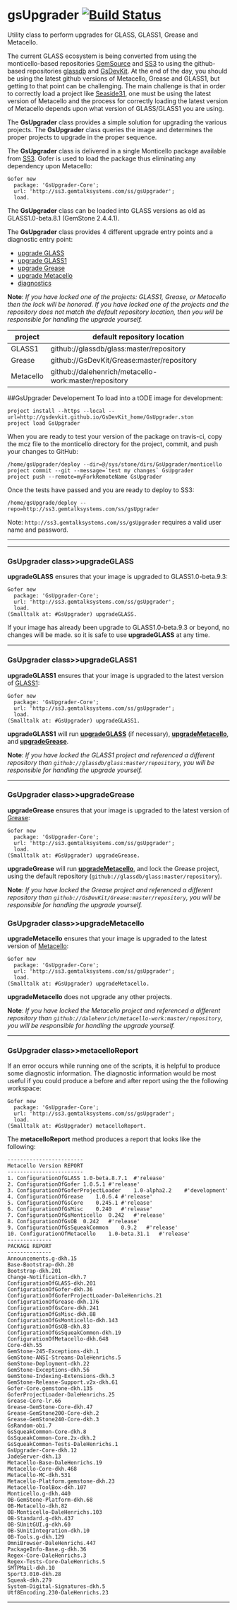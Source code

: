 gsUpgrader [![Build Status](https://travis-ci.org/GsDevKit/gsUpgrader.svg?branch=master)](https://travis-ci.org/GsDevKit/gsUpgrader)
=========

Utility class to perform upgrades for GLASS, GLASS1, Grease and Metacello.

The current GLASS ecosystem is being converted from using the monticello-based repositories [GemSource](http://seaside.gemtalksystems.com/ss/) and [SS3](http://ss3.gemtalksystems.com/) to using the github-based repositories [glassdb](https://github.com/glassdb) and [GsDevKit](https://github.com/GsDevKit). At the end of the day, you should be using the latest github versions of Metacello, Grease and GLASS1, but getting to that point can be challenging. The main challenge is that in order to correctly load a project like [Seaside31](https://github.com/GsDevKit/Seaside31#seaside31), one must be using the latest version of Metacello and the process for correctly loading the latest version of Metacello depends upon what version of GLASS/GLASS1 you are using. 

The **GsUpgrader** class provides a simple solution for upgrading the various projects. The **GsUpgrader** class queries the image and determines the proper projects to upgrade in the proper sequence.

The **GsUpgrader** class is delivered in a single Monticello package available from [SS3](http://ss3.gemtalksystems.com/). Gofer is used to load the package thus eliminating any dependency upon Metacello:

```Smalltalk
Gofer new
  package: 'GsUpgrader-Core';
  url: 'http://ss3.gemtalksystems.com/ss/gsUpgrader';
  load.
```

The **GsUpgrader** class can be loaded into GLASS versions as old as GLASS1.0-beta.8.1 (GemStone 2.4.4.1).

The **GsUpgrader** class provides 4 different upgrade entry points and a diagnostic entry point: 

- [upgrade GLASS](#gsupgrader-classupgradeglass) 
- [upgrade GLASS1](#gsupgrader-classupgradeglass1)
- [upgrade Grease](#gsupgrader-classupgradegrease)
- [upgrade Metacello](#gsupgrader-classupgrademetacello)
- [diagnostics](#gsupgrader-classmetacelloreport)

**Note**: *If you have locked one of the projects: GLASS1, Grease, or Metacello then the lock will be honored. 
If you have locked one of the projects and the repository does not match the default repository location, then you will be responsible for handling the upgrade yourself.*

| project | default repository location |
|---------|-------------------|
| GLASS1  | github://glassdb/glass:master/repository |
| Grease  | github://GsDevKit/Grease:master/repository |
| Metacello | github://dalehenrich/metacello-work:master/repository |

##GsUpgrader Developement
To load into a tODE image for development:

```
project install --https --local --url=http://gsdevkit.github.io/GsDevKit_home/GsUpgrader.ston
project load GsUpgrader
```

When you are ready to test your version of the package on travis-ci, copy the mcz file to the monticello directory for the project, commit, and push your changes to GitHub:

```
/home/gsUpgrader/deploy --dir=@/sys/stone/dirs/GsUpgrader/monticello
project commit --git --message=`test my changes` GsUpgrader
project push --remote=myForkRemoteName GsUpgrader
```

Once the tests have passed and you are ready to deploy to SS3:

```
/home/gsUpgrade/deploy --repo=http://ss3.gemtalksystems.com/ss/gsUpgrader
```

Note: `http://ss3.gemtalksystems.com/ss/gsUpgrader` requires a valid user name and password.


---

---

### GsUpgrader class>>upgradeGLASS

**upgradeGLASS** ensures that your image is upgraded to GLASS1.0-beta.9.3:

```Smalltalk
Gofer new
  package: 'GsUpgrader-Core';
  url: 'http://ss3.gemtalksystems.com/ss/gsUpgrader';
  load.
(Smalltalk at: #GsUpgrader) upgradeGLASS.
```

If your image has already been upgrade to GLASS1.0-beta.9.3 or beyond, no changes will be made. so it is safe to use **upgradeGLASS** at any time.

---

### GsUpgrader class>>upgradeGLASS1

**upgradeGLASS1** ensures that your image is upgraded to the latest version of [GLASS1](https://github.com/glassdb):

```Smalltalk
Gofer new
  package: 'GsUpgrader-Core';
  url: 'http://ss3.gemtalksystems.com/ss/gsUpgrader';
  load.
(Smalltalk at: #GsUpgrader) upgradeGLASS1.
```

**upgradeGLASS1** will run **[upgradeGLASS](#gsupgrader-classupgradeglass)** (if necessary), **[upgradeMetacello](#gsupgrader-classupgrademetacello)**, and **[upgradeGrease](#gsupgrader-classupgradegrease)**.

**Note**: *If you have locked the GLASS1 project and referenced a different repository than `github://glassdb/glass:master/repository`, you will be responsible for handling the upgrade yourself.*

---

### GsUpgrader class>>upgradeGrease

**upgradeGrease** ensures that your image is upgraded to the latest version of [Grease](https://github.com/GsDevKit/Grease):

```Smalltalk
Gofer new
  package: 'GsUpgrader-Core';
  url: 'http://ss3.gemtalksystems.com/ss/gsUpgrader';
  load.
(Smalltalk at: #GsUpgrader) upgradeGrease.
```

**upgradeGrease** will run **[upgradeMetacello](#gsupgrader-classupgrademetacello)**, and lock the Grease project, using the default repository (`github://glassdb/glass:master/repository`).

**Note**: *If you have locked the Grease project and referenced a different repository than `github://GsDevKit/Grease:master/repository`, you will be responsible for handling the upgrade yourself.*

### GsUpgrader class>>upgradeMetacello

**upgradeMetacello** ensures that your image is upgraded to the latest version of [Metacello](https://github.com/dalehenrich/metacello-work):

```Smalltalk
Gofer new
  package: 'GsUpgrader-Core';
  url: 'http://ss3.gemtalksystems.com/ss/gsUpgrader';
  load.
(Smalltalk at: #GsUpgrader) upgradeMetacello.
```

**upgradeMetacello** does not upgrade any other projects.

**Note**: *If you have locked the Metacello project and referenced a different repository than `github://dalehenrich/metacello-work:master/repository`, you will be responsible for handling the upgrade yourself.*

---

### GsUpgrader class>>metacelloReport

If an error occurs while running one of the scripts, it is helpful to produce some diagnostic information. The diagnostic information would be most useful if you could produce a before and after report using the the following workspace:

```Smalltalk
Gofer new
  package: 'GsUpgrader-Core';
  url: 'http://ss3.gemtalksystems.com/ss/gsUpgrader';
  load.
(Smalltalk at: #GsUpgrader) metacelloReport.
```

The **metacelloReport** method produces a report that looks like the following:

```
------------------------
Metacello Version REPORT
------------------------
1. ConfigurationOfGLASS	1.0-beta.8.7.1	#'release'
2. ConfigurationOfGofer	1.0.5.1	#'release'
3. ConfigurationOfGoferProjectLoader	1.0-alpha2.2	#'development'
4. ConfigurationOfGrease	1.0.6.4	#'release'
5. ConfigurationOfGsCore	0.245.1	#'release'
6. ConfigurationOfGsMisc	0.240	#'release'
7. ConfigurationOfGsMonticello	0.242	#'release'
8. ConfigurationOfGsOB	0.242	#'release'
9. ConfigurationOfGsSqueakCommon	0.9.2	#'release'
10. ConfigurationOfMetacello	1.0-beta.31.1	#'release'
--------------
PACKAGE REPORT
--------------
Announcements.g-dkh.15
Base-Bootstrap-dkh.20
Bootstrap-dkh.201
Change-Notification-dkh.7
ConfigurationOfGLASS-dkh.201
ConfigurationOfGofer-dkh.36
ConfigurationOfGoferProjectLoader-DaleHenrichs.21
ConfigurationOfGrease-dkh.176
ConfigurationOfGsCore-dkh.241
ConfigurationOfGsMisc-dkh.88
ConfigurationOfGsMonticello-dkh.143
ConfigurationOfGsOB-dkh.83
ConfigurationOfGsSqueakCommon-dkh.19
ConfigurationOfMetacello-dkh.648
Core-dkh.55
GemStone-245-Exceptions-dkh.1
GemStone-ANSI-Streams-DaleHenrichs.5
GemStone-Deployment-dkh.22
GemStone-Exceptions-dkh.56
GemStone-Indexing-Extensions-dkh.3
GemStone-Release-Support.v2x-dkh.61
Gofer-Core.gemstone-dkh.135
GoferProjectLoader-DaleHenrichs.25
Grease-Core-lr.66
Grease-GemStone-Core-dkh.47
Grease-GemStone200-Core-dkh.2
Grease-GemStone240-Core-dkh.3
GsRandom-obi.7
GsSqueakCommon-Core-dkh.8
GsSqueakCommon-Core.2x-dkh.2
GsSqueakCommon-Tests-DaleHenrichs.1
GsUpgrader-Core-dkh.12
JadeServer-dkh.13
Metacello-Base-DaleHenrichs.19
Metacello-Core-dkh.468
Metacello-MC-dkh.531
Metacello-Platform.gemstone-dkh.23
Metacello-ToolBox-dkh.107
Monticello.g-dkh.440
OB-GemStone-Platform-dkh.68
OB-Metacello-dkh.82
OB-Monticello-DaleHenrichs.103
OB-Standard.g-dkh.437
OB-SUnitGUI.g-dkh.60
OB-SUnitIntegration-dkh.10
OB-Tools.g-dkh.129
OmniBrowser-DaleHenrichs.447
PackageInfo-Base.g-dkh.36
Regex-Core-DaleHenrichs.3
Regex-Tests-Core-DaleHenrichs.5
SMTPMail-dkh.10
Sport3.010-dkh.28
Squeak-dkh.279
System-Digital-Signatures-dkh.5
Utf8Encoding.230-DaleHenrichs.23
```

---
